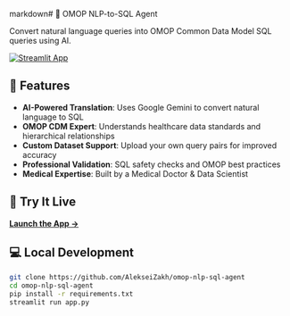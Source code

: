 markdown# 🏥 OMOP NLP-to-SQL Agent

Convert natural language queries into OMOP Common Data Model SQL queries using AI.

[![Streamlit App](https://static.streamlit.io/badges/streamlit_badge_black_white.svg)](https://omop-nlp-sql-agent.streamlit.app)

## 🎯 Features

- **AI-Powered Translation**: Uses Google Gemini to convert natural language to SQL
- **OMOP CDM Expert**: Understands healthcare data standards and hierarchical relationships  
- **Custom Dataset Support**: Upload your own query pairs for improved accuracy
- **Professional Validation**: SQL safety checks and OMOP best practices
- **Medical Expertise**: Built by a Medical Doctor & Data Scientist

## 🚀 Try It Live

[**Launch the App →**](https://omop-nlp-sql-agent.streamlit.app)

## 💻 Local Development

```bash
git clone https://github.com/AlekseiZakh/omop-nlp-sql-agent
cd omop-nlp-sql-agent
pip install -r requirements.txt
streamlit run app.py
